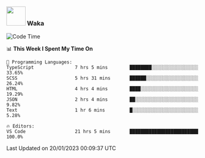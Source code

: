 ### <img src="https://media.giphy.com/media/VgCDAzcKvsR6OM0uWg/giphy.gif" width="50"> Waka

  <!--START_SECTION:waka-->
![Code Time](http://img.shields.io/badge/Code%20Time-1%2C192%20hrs%2033%20mins-blue)

📊 **This Week I Spent My Time On** 

```text
💬 Programming Languages: 
TypeScript               7 hrs 5 mins        ████████░░░░░░░░░░░░░░░░░   33.65% 
SCSS                     5 hrs 31 mins       ██████░░░░░░░░░░░░░░░░░░░   26.24% 
HTML                     4 hrs 4 mins        ████░░░░░░░░░░░░░░░░░░░░░   19.29% 
JSON                     2 hrs 4 mins        ██░░░░░░░░░░░░░░░░░░░░░░░   9.82% 
Text                     1 hr 6 mins         █░░░░░░░░░░░░░░░░░░░░░░░░   5.28%

🔥 Editors: 
VS Code                  21 hrs 5 mins       █████████████████████████   100.0%

```


 Last Updated on 20/01/2023 00:09:37 UTC
<!--END_SECTION:waka-->
